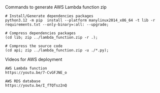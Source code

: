 Commands to generate AWS Lambda function zip

    # Install/Generate dependencies packages
    python3.12 -m pip  install --platform manylinux2014_x86_64 -t lib -r requirements.txt --only-binary=:all: --upgrade;

    # Compress dependencies packages
    (cd lib; zip ../lambda_function.zip -r .);

    # Compress the source code
    (cd api; zip ../lambda_function.zip -u ./*.py);



Videos for AWS deployment

    AWS Lambda function
    https://youtu.be/7-CvGFJNE_o

    AWS RDS database
    https://youtu.be/I_fTQTsz2nQ

